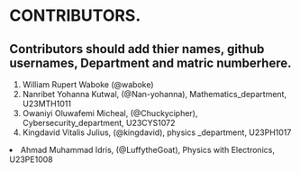 # CONTRIBUTORS.
## Contributors should add thier names, github usernames, Department and matric numberhere.
<ol>
<li>William Rupert Waboke (@waboke)
<li>Nanribet Yohanna Kutwal, (@Nan-yohanna), Mathematics_department, U23MTH1011</li>
<li>Owaniyi Oluwafemi Micheal, (@Chuckycipher), Cybersecurity_department, U23CYS1072</li>
  <li>Kingdavid Vitalis Julius, (@kingdavid), physics _department, U23PH1017</li>
</ol>
<li>Ahmad Muhammad Idris, (@LuffytheGoat), Physics with Electronics, U23PE1008</li>
